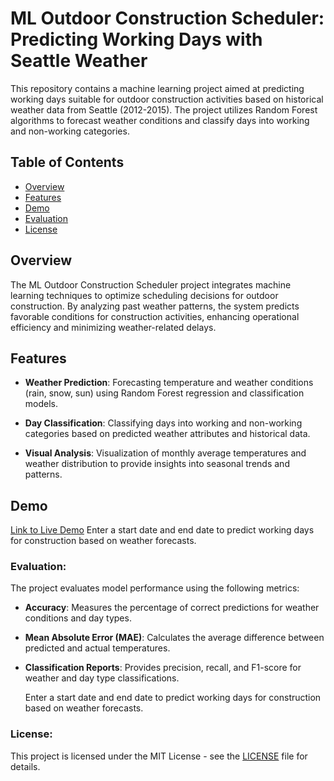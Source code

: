 # ML Outdoor Construction Scheduler: Predicting Working Days with Seattle Weather

This repository contains a machine learning project aimed at predicting working days suitable for outdoor construction activities based on historical weather data from Seattle (2012-2015). The project utilizes Random Forest algorithms to forecast weather conditions and classify days into working and non-working categories.

## Table of Contents

- [Overview](#overview)
- [Features](#features)
- [Demo](#demo)
- [Evaluation](#evaluation)
- [License](#license)

## Overview

The ML Outdoor Construction Scheduler project integrates machine learning techniques to optimize scheduling decisions for outdoor construction. By analyzing past weather patterns, the system predicts favorable conditions for construction activities, enhancing operational efficiency and minimizing weather-related delays.

## Features

- **Weather Prediction**: Forecasting temperature and weather conditions (rain, snow, sun) using Random Forest regression and classification models.
  
- **Day Classification**: Classifying days into working and non-working categories based on predicted weather attributes and historical data.

- **Visual Analysis**: Visualization of monthly average temperatures and weather distribution to provide insights into seasonal trends and patterns.

## Demo

[Link to Live Demo](#) 
Enter a start date and end date to predict working days for construction based on weather forecasts.

### Evaluation:

The project evaluates model performance using the following metrics:
- **Accuracy**: Measures the percentage of correct predictions for weather conditions and day types.
- **Mean Absolute Error (MAE)**: Calculates the average difference between predicted and actual temperatures.
- **Classification Reports**: Provides precision, recall, and F1-score for weather and day type classifications.

  Enter a start date and end date to predict working days for construction based on weather forecasts.

### License:
This project is licensed under the MIT License - see the [LICENSE](https://opensource.org/license/mit) file for details.
